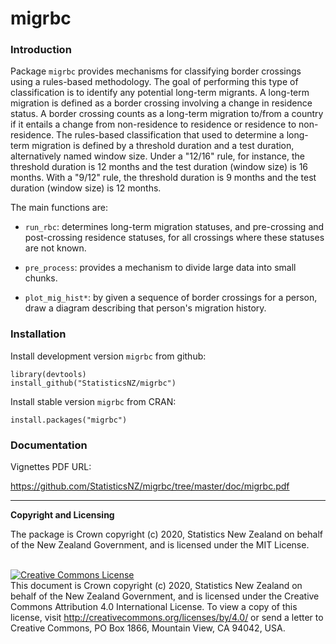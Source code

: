 
# migrbc

### Introduction

Package `migrbc` provides mechanisms for classifying border crossings using a rules-based methodology. The goal of performing this type of classification is to identify any potential long-term migrants. A long-term migration is defined as a border crossing involving a change in residence status. A border crossing counts as a long-term migration to/from a country if it entails a change from non-residence to residence or residence to non-residence. The rules-based classification that used to determine a long-term migration is defined by a threshold duration and a test duration, alternatively named window size. Under a "12/16" rule, for instance, the threshold duration is 12 months and the test duration (window size) is 16 months. With a "9/12" rule, the threshold duration is 9 months and the test duration (window size)  is 12 months. 

The main functions are:

* `run_rbc`: determines long-term migration statuses, and pre-crossing and post-crossing residence statuses, for all crossings where these statuses are not known.

* `pre_process`: provides a mechanism to divide large data into small chunks.

* `plot_mig_hist*`: by given a sequence of border crossings for a person, draw a diagram describing that person's migration history.

### Installation

Install development version `migrbc` from github:

```{r, echo = FALSE}
library(devtools)
install_github("StatisticsNZ/migrbc")
```

Install stable version `migrbc` from CRAN: 

```{r, echo = FALSE}
install.packages("migrbc")
```
### Documentation

Vignettes PDF URL:

https://github.com/StatisticsNZ/migrbc/tree/master/doc/migrbc.pdf


---
__Copyright and Licensing__

The package is Crown copyright (c) 2020, Statistics New Zealand on behalf of the New Zealand Government, and is licensed under the MIT License.

<br /><a rel="license" href="http://creativecommons.org/licenses/by/4.0/"><img alt="Creative Commons License" style="border-width:0" src="https://i.creativecommons.org/l/by/4.0/88x31.png" /></a><br />This document is Crown copyright (c) 2020, Statistics New Zealand on behalf of the New Zealand Government, and is licensed under the Creative Commons Attribution 4.0 International License. To view a copy of this license, visit http://creativecommons.org/licenses/by/4.0/ or send a letter to Creative Commons, PO Box 1866, Mountain View, CA 94042, USA.
